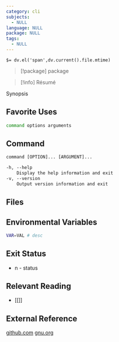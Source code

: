 ```yaml
---
category: cli
subjects:
  - NULL
language: NULL
package: NULL
tags:
  - NULL
---
```


`$= dv.el('span',dv.current().file.mtime)`
> [!package] package

> [!info] Résumé

Synopsis

## Favorite Uses
```sh
command options arguments
```

## Command
```txt
command [OPTION]... [ARGUMENT]...

-h, --help
	Display the help information and exit
-v, --version
	Output version information and exit
```

## Files


## Environmental Variables
```bash
VAR=VAL # desc
```


## Exit Status
- n - status

## Relevant Reading
- [[]]

## External Reference
[github.com](github)
[](site)
[](man)
[gnu.org](GNU)
